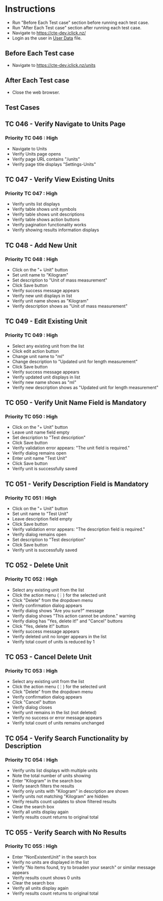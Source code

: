 # Instructions

- Run "Before Each Test case" section before running each test case.
- Run "After Each Test case" section after running each test case.
- Navigate to <https://cte-dev.iclick.nz/>
- Login as the user in [User Data](..\TestData\UserData.md) file.

## Before Each Test case

- Navigate to <https://cte-dev.iclick.nz/units>

## After Each Test case

- Close the web browser.

## Test Cases

## TC 046 - Verify Navigate to Units Page

### Priority TC 046 : High

- Navigate to Units
- Verify Units page opens
- Verify page URL contains "/units"
- Verify page title displays "Settings-Units"

## TC 047 - Verify View Existing Units

### Priority TC 047 : High

- Verify units list displays
- Verify table shows unit symbols
- Verify table shows unit descriptions
- Verify table shows action buttons
- Verify pagination functionality works
- Verify showing results information displays

## TC 048 - Add New Unit

### Priority TC 048 : High

- Click on the "+ Unit" button
- Set unit name to "Kilogram"
- Set description to "Unit of mass measurement"
- Click Save button
- Verify success message appears
- Verify new unit displays in list
- Verify unit name shows as "Kilogram"
- Verify description shows as "Unit of mass measurement"

## TC 049 - Edit Existing Unit

### Priority TC 049 : High

- Select any existing unit from the list
- Click edit action button
- Change unit name to "ml"
- Change description to "Updated unit for length measurement"
- Click Save button
- Verify success message appears
- Verify updated unit displays in list
- Verify new name shows as "ml"
- Verify new description shows as "Updated unit for length measurement"

## TC 050 - Verify Unit Name Field is Mandatory

### Priority TC 050 : High

- Click on the "+ Unit" button
- Leave unit name field empty
- Set description to "Test description"
- Click Save button
- Verify validation error appears: "The unit field is required."
- Verify dialog remains open
- Enter unit name "Test Unit"
- Click Save button
- Verify unit is successfully saved

## TC 051 - Verify Description Field is Mandatory

### Priority TC 051 : High

- Click on the "+ Unit" button
- Set unit name to "Test Unit"
- Leave description field empty
- Click Save button
- Verify validation error appears: "The description field is required."
- Verify dialog remains open
- Set description to "Test description"
- Click Save button
- Verify unit is successfully saved

## TC 052 - Delete Unit

### Priority TC 052 : High

- Select any existing unit from the list
- Click the action menu (⋮) for the selected unit
- Click "Delete" from the dropdown menu
- Verify confirmation dialog appears
- Verify dialog shows "Are you sure?" message
- Verify dialog shows "This action cannot be undone." warning
- Verify dialog has "Yes, delete it!" and "Cancel" buttons
- Click "Yes, delete it!" button
- Verify success message appears
- Verify deleted unit no longer appears in the list
- Verify total count of units is reduced by 1

## TC 053 - Cancel Delete Unit

### Priority TC 053 : High

- Select any existing unit from the list
- Click the action menu (⋮) for the selected unit
- Click "Delete" from the dropdown menu
- Verify confirmation dialog appears
- Click "Cancel" button
- Verify dialog closes
- Verify unit remains in the list (not deleted)
- Verify no success or error message appears
- Verify total count of units remains unchanged

## TC 054 - Verify Search Functionality by Description

### Priority TC 054 : High

- Verify units list displays with multiple units
- Note the total number of units showing
- Enter "Kilogram" in the search box
- Verify search filters the results
- Verify only units with "Kilogram" in description are shown
- Verify units not matching "Kilogram" are hidden
- Verify results count updates to show filtered results
- Clear the search box
- Verify all units display again
- Verify results count returns to original total

## TC 055 - Verify Search with No Results

### Priority TC 055 : High

- Enter "NonExistentUnit" in the search box
- Verify no units are displayed in the list
- Verify "No items found, try to broaden your search" or similar message appears
- Verify results count shows 0 units
- Clear the search box
- Verify all units display again
- Verify results count returns to original total
